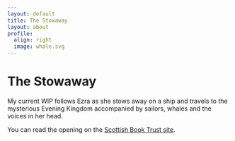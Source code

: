 ```yaml
---
layout: default 
title: The Stowaway
layout: about
profile:
  align: right
  image: whale.svg
---
```


# The Stowaway

My current WIP follows Ezra as she stows away on a ship and travels to the mysterious Evening Kingdom accompanied by sailors, whales and the voices in her head.

You can read the opening on the [Scottish Book Trust site](https://www.scottishbooktrust.com/writing-and-authors/new-writers-awards/henry-coles).
